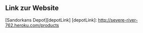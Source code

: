 Link zur Website
----------------

[Sandorkans Depot][depotLink]
[depotLink]: http://severe-river-762.heroku.com/products


